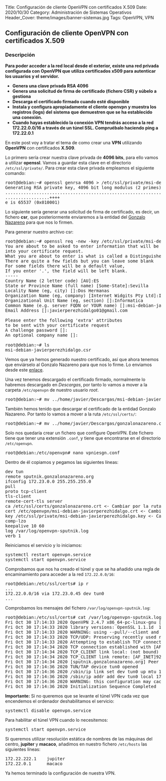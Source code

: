 Title: Configuración de cliente OpenVPN con certificados X.509
Date: 2020/10/30
Category: Administración de Sistemas Operativos
Header_Cover: theme/images/banner-sistemas.jpg
Tags: OpenVPN, VPN

## Configuración de cliente OpenVPN con certificados X.509

### Descripción

**Para poder acceder a la red local desde el exterior, existe una red privada configurada con OpenVPN que utiliza certificados x509 para autenticar los usuarios y el servidor.**

- **Genera una clave privada RSA 4096**
- **Genera una solicitud de firma de certificado (fichero CSR) y súbelo a gestiona**
- **Descarga el certificado firmado cuando esté disponible**
- **Instala y configura apropiadamente el cliente openvpn y muestra los registros (logs) del sistema que demuestren que se ha establecido una conexión.**
- **Cuando hayas establecido la conexión VPN tendrás acceso a la red 172.22.0.0/16 a través de un túnel SSL. Compruébalo haciendo ping a 172.22.0.1**

En este post voy a tratar el tema de como crear una **VPN** utilizando **OpenVPN** con certificados **X.509**.

Lo primero sería crear nuestra clave privada de **4096 bits**, para ello vamos a utilizar **openssl**. Vamos a guardar esta clave en el directorio `/etc/ssl/private/`. Para crear esta clave privada empleamos el siguiente comando:

<pre>
root@debian:~# openssl genrsa 4096 > /etc/ssl/private/msi-debian-javierperezhidalgo.key
Generating RSA private key, 4096 bit long modulus (2 primes)
................................................................................++++
.................++++
e is 65537 (0x010001)
</pre>

Lo siguiente sería generar una solicitud de firma de certificado, es decir, un fichero **csr**, que posteriormente enviaremos a la entidad del [Gonzalo Nazareno](https://blogsaverroes.juntadeandalucia.es/iesgonzalonazareno/) para que nos lo firmen.

Para generar nuestro archivo csr:

<pre>
root@debian:~# openssl req -new -key /etc/ssl/private/msi-debian-javierperezhidalgo.key -out /root/msi-debian-javierperezhidalgo.csr
You are about to be asked to enter information that will be incorporated
into your certificate request.
What you are about to enter is what is called a Distinguished Name or a DN.
There are quite a few fields but you can leave some blank
For some fields there will be a default value,
If you enter '.', the field will be left blank.
-----
Country Name (2 letter code) [AU]:ES
State or Province Name (full name) [Some-State]:Sevilla
Locality Name (eg, city) []:Dos Hermanas
Organization Name (eg, company) [Internet Widgits Pty Ltd]:IES Gonzalo Nazareno
Organizational Unit Name (eg, section) []:Informatica
Common Name (e.g. server FQDN or YOUR name) []:msi-debian-javierperezhidalgo
Email Address []:javierperezhidalgo01@gmail.com

Please enter the following 'extra' attributes
to be sent with your certificate request
A challenge password []:
An optional company name []:

root@debian:~# ls
msi-debian-javierperezhidalgo.csr
</pre>

Vemos que ya hemos generado nuestro certificado, así que ahora tenemos que enviárselo al Gonzalo Nazareno para que nos lo firme. Lo enviamos desde este [enlace](https://dit.gonzalonazareno.org/gestiona/cert/).

Una vez tenemos descargado el certificado firmado, normalmente lo habremos descargado en *Descargas*, por tanto lo vamos a mover a la carpeta `/etc/openvpn` de nuestro usuario *root*.

<pre>
root@debian:~# mv ../home/javier/Descargas/msi-debian-javierperezhidalgo.crt /etc/openvpn/
</pre>

También hemos tenido que descargar el certificado de la entidad Gonzalo Nazareno. Por tanto lo vamos a mover a la ruta `/etc/ssl/certs/`:

<pre>
root@debian:~# mv ../home/javier/Descargas/gonzalonazareno.csr /etc/ssl/certs/
</pre>

Solo nos quedaría crear un fichero que configure OpenVPN. Este fichero tiene que tener una extensión `.conf`, y tiene que encontrarse en el directorio `/etc/openvpn`.

<pre>
root@debian:/etc/openvpn# nano vpniesgn.conf
</pre>

Dentro de él copiamos y pegamos las siguientes líneas:

<pre>
dev tun
remote sputnik.gonzalonazareno.org
ifconfig 172.23.0.0 255.255.255.0
pull
proto tcp-client
tls-client
remote-cert-tls server
ca /etc/ssl/certs/gonzalonazareno.crt <- Cambiar por la ruta al certificado de la CA Gonzalo Nazareno (el mismo que utilizamos para la moodle, redmine, etc.)
cert /etc/openvpn/msi-debian-javierperezhidalgo.crt <- Cambiar por la ruta al certificado CRT firmado que nos han devuelto
key /etc/ssl/private/msi-debian-javierperezhidalgo.key <- Cambiar por la ruta a la clave privada, aunque en ese directorio es donde debe estar y con permisos 600
comp-lzo
keepalive 10 60
log /var/log/openvpn-sputnik.log
verb 1
</pre>

Reiniciamos el servicio y lo iniciamos:

<pre>
systemctl restart openvpn.service
systemctl start openvpn.service
</pre>

Comprobamos que nos ha creado el túnel y que se ha añadido una regla de encaminamiento para acceder a la red `172.22.0.0/16`:

<pre>
root@debian:/etc/ssl/certs# ip r
...
172.22.0.0/16 via 172.23.0.45 dev tun0
...
</pre>

Comprobamos los mensajes del fichero `/var/log/openvpn-sputnik.log`:

<pre>
root@debian:/etc/ssl/certs# cat /var/log/openvpn-sputnik.log
Fri Oct 30 17:14:33 2020 OpenVPN 2.4.7 x86_64-pc-linux-gnu [SSL (OpenSSL)] [LZO] [LZ4] [EPOLL] [PKCS11] [MH/PKTINFO] [AEAD] built on Feb 20 2019
Fri Oct 30 17:14:33 2020 library versions: OpenSSL 1.1.1d  10 Sep 2019, LZO 2.10
Fri Oct 30 17:14:33 2020 WARNING: using --pull/--client and --ifconfig together is probably not what you want
Fri Oct 30 17:14:33 2020 TCP/UDP: Preserving recently used remote address: [AF_INET]92.222.86.77:1194
Fri Oct 30 17:14:33 2020 Attempting to establish TCP connection with [AF_INET]92.222.86.77:1194 [nonblock]
Fri Oct 30 17:14:34 2020 TCP connection established with [AF_INET]92.222.86.77:1194
Fri Oct 30 17:14:34 2020 TCP_CLIENT link local: (not bound)
Fri Oct 30 17:14:34 2020 TCP_CLIENT link remote: [AF_INET]92.222.86.77:1194
Fri Oct 30 17:14:34 2020 [sputnik.gonzalonazareno.org] Peer Connection Initiated with [AF_INET]92.222.86.77:1194
Fri Oct 30 17:14:36 2020 TUN/TAP device tun0 opened
Fri Oct 30 17:14:36 2020 /sbin/ip link set dev tun0 up mtu 1500
Fri Oct 30 17:14:36 2020 /sbin/ip addr add dev tun0 local 172.23.0.46 peer 172.23.0.45
Fri Oct 30 17:14:36 2020 WARNING: this configuration may cache passwords in memory -- use the auth-nocache option to prevent this
Fri Oct 30 17:14:36 2020 Initialization Sequence Completed
</pre>

**Importante:** Si no queremos que se levante el túnel VPN cada vez que encendemos el ordenador deshabilitamos el servicio:

<pre>
systemctl disable openvpn.service
</pre>

Para habilitar el túnel VPN cuando lo necesitemos:

<pre>
systemctl start openvpn.service
</pre>

Si queremos utilizar resolución estática de nombres de las máquinas del centro, **jupiter** y **macaco**, añadimos en nuestro fichero `/etc/hosts` las siguientes líneas:

<pre>
172.22.222.1    jupiter
172.22.0.1      macaco
</pre>

Ya hemos terminado la configuración de nuestra VPN.
